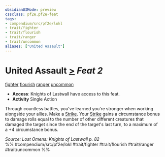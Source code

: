 ```yaml
---
obsidianUIMode: preview
cssclass: pf2e,pf2e-feat
tags:
- compendium/src/pf2e/lokl
- trait/fighter
- trait/flourish
- trait/ranger
- trait/uncommon
aliases: ["United Assault"]
---
```

# United Assault  [>](/rules/core-rulebook/chapter-9-playing-the-game.md#Actions "Single Action") *Feat 2*  
[fighter](/rules/traits/fighter.md)  [flourish](/rules/traits/flourish.md)  [ranger](/rules/traits/ranger.md)  [uncommon](/rules/traits/uncommon.md)  

- **Access**: Knights of Lastwall have access to this feat.
- **Activity** Single Action

Through countless battles, you've learned you're stronger when working alongside your allies. Make a [Strike](/rules/actions/strike.md). Your [Strike](/rules/actions/strike.md) gains a circumstance bonus to damage rolls equal to the number of other different creatures that damaged the target since the end of the target's last turn, to a maximum of a +4 circumstance bonus.

*Source: Lost Omens: Knights of Lastwall p. 82*  
%% #compendium/src/pf2e/lokl #trait/fighter #trait/flourish #trait/ranger #trait/uncommon %%